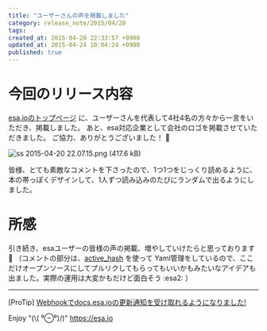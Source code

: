 ```yaml
---
title: "ユーザーさんの声を掲載しました"
category: release_note/2015/04/20
tags: 
created_at: 2015-04-20 22:33:57 +0900
updated_at: 2015-04-24 10:04:24 +0900
published: true
---
```


# 今回のリリース内容

[esa.ioのトップページ](https://esa.io/) に、ユーザーさんを代表して4社4名の方々から一言をいただき、掲載しました。
あと、esa対応企業として会社のロゴを掲載させていただきました。
ご協力、ありがとうございました！ :hatched_chick:

![ss 2015-04-20 22.07.15.png (417.6 kB)](https://img.esa.io/uploads/production/attachments/105/2015/04/20/2/00ba79a5-0783-4db7-a827-8ccf2759c339.png)

皆様、とても素敵なコメントを下さったので、1つ1つをじっくり読めるように、本の帯っぽくデザインして、1人ずつ読み込みのたびにランダムで出るようにしました。

# 所感

引き続き、esaユーザーの皆様の声の掲載、増やしていけたらと思っております :bow:
（コメントの部分は、[active_hash](https://github.com/zilkey/active_hash) を使って Yaml管理をしているので、ここだけオープンソースにしてプルリクしてもらってもいいかもみたいなアイデアも出ました。実際の運用は大変かもだけど面白そう :esa2: ）

---
[ProTip] [Webhookでdocs.esa.ioの更新通知を受け取れるようになりました!](/posts/73) 

Enjoy "(\\( ⁰⊖⁰)/)"
https://esa.io
